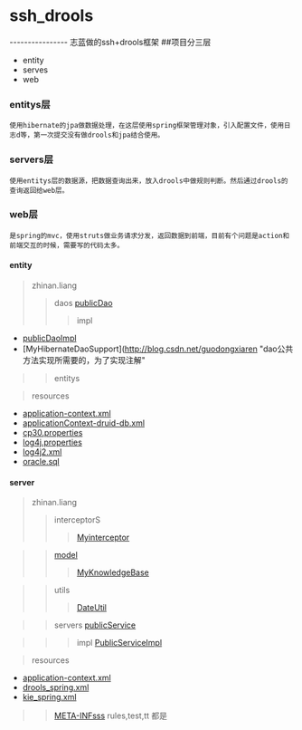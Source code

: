 # ssh_drools
----------------  志蓝做的ssh+drools框架
##项目分三层
* entity
* serves
* web

###  entitys层
    使用hibernate的jpa做数据处理，在这层使用spring框架管理对象，引入配置文件，使用日志d等，第一次提交没有做drools和jpa结合使用。
### servers层
    使用entitys层的数据源，把数据查询出来，放入drools中做规则判断。然后通过drools的查询返回给web层。
### web层
    是spring的mvc，使用struts做业务请求分发，返回数据到前端，目前有个问题是action和前端交互的时候，需要写的代码太多。
    
#### entity
> zhinan.liang
>> daos
    [publicDao](http://blog.csdn.net/guodongxiaren "do的公共方法")
>>> impl
* [publicDaoImpl](http://blog.csdn.net/guodongxiaren "dao的公共方法的实现")
* [MyHibernateDaoSupport](http://blog.csdn.net/guodongxiaren "dao公共方法实现所需要的，为了实现注解"

>> entitys

> resources
* [application-context.xml](http://blog.csdn.net/guodongxiaren "spring的主要配置文件，导入其他配置文件")
* [applicationContext-druid-db.xml](http://blog.csdn.net/guodongxiaren "数据库，事务处理的配置文件")
* [cp30.properties](http://blog.csdn.net/guodongxiaren "数据库配置信息")
* [log4j.properties](http://blog.csdn.net/guodongxiaren "日志配置文件，")
* [log4j2.xml](http://blog.csdn.net/guodongxiaren "日志配置文件，暂时不可以使用")
* [oracle.sql](http://blog.csdn.net/guodongxiaren "数据库插入语句，添加数据")

#### server
> zhinan.liang
>> interceptorS
>>> [Myinterceptor](http://blog.csdn.net/guodongxiaren "实现自定义执行方法的拦截器")

>> [model](http://blog.csdn.net/guodongxiaren "自定义与drools规则文件交互的对象")
>>> [ MyKnowledgeBase](http://blog.csdn.net/guodongxiaren "drools实现注解需要的")

>>   utils
>>>  [DateUtil](http://blog.csdn.net/guodongxiaren "日期操作的实现类 ")

>> servers
[publicService](http://blog.csdn.net/guodongxiaren "service 层的公共方法集 ")
    
>>> impl
[PublicServiceImpl](http://blog.csdn.net/guodongxiaren "drools 操作后的出口点数据")
  
> resources
* [application-context.xml](http://blog.csdn.net/guodongxiaren "spring的主要配置文件,这里主要是导入drools的spring配置文件")
* [drools_spring.xml](http://blog.csdn.net/guodongxiaren "drools 的spring配置文件，目前没有使用")
* [kie_spring.xml](http://blog.csdn.net/guodongxiaren "kie方式配置drools 的spring配置文件")
>> [META-INFsss](http://blog.csdn.net/guodongxiaren "drools不和spring组合使用的时候测试使用")
>> rules,test,tt  都是
